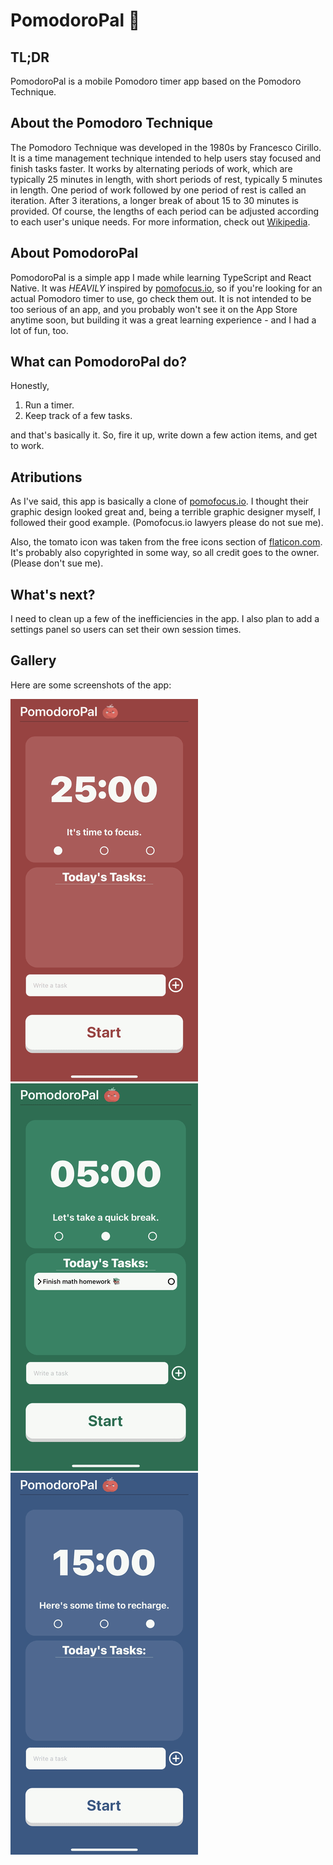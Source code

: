 # PomodoroPal :tomato:
## TL;DR
PomodoroPal is a mobile Pomodoro timer app based on the Pomodoro Technique.

## About the Pomodoro Technique
The Pomodoro Technique was developed in the 1980s by Francesco Cirillo. It is a time management technique intended to help users stay focused and finish tasks faster. It works by alternating periods of work, which are typically 25 minutes in length, with short periods of rest, typically 5 minutes in length. One period of work followed by one period of rest is called an iteration. After 3 iterations, a longer break of about 15 to 30 minutes is provided. Of course, the lengths of each period can be adjusted according to each user's unique needs. For more information, check out [Wikipedia](https://en.wikipedia.org/wiki/Pomodoro_Technique "Pomodoro Technique").

## About PomodoroPal
PomodoroPal is a simple app I made while learning TypeScript and React Native. It was *_HEAVILY_* inspired by [pomofocus.io](https://pomofocus.io/), so if you're looking for an actual Pomodoro timer to use, go check them out. It is not intended to be too serious of an app, and you probably won't see it on the App Store anytime soon, but building it was a great learning experience - and I had a lot of fun, too. 

## What can PomodoroPal do? 
Honestly, 
1. Run a timer.
2. Keep track of a few tasks.

and that's basically it. So, fire it up, write down a few action items, and get to work.

## Atributions
As I've said, this app is basically a clone of [pomofocus.io](https://pomofocus.io/). I thought their graphic design looked great and, being a terrible graphic designer myself, I followed their good example. (Pomofocus.io lawyers please do not sue me). 

Also, the tomato icon was taken from the free icons section of [flaticon.com](https://www.flaticon.com/free-icon/tomato_877712). It's probably also copyrighted in some way, so all credit goes to the owner. (Please don't sue me). 

## What's next? 
I need to clean up a few of the inefficiencies in the app. I also plan to add a settings panel so users can set their own session times. 

## Gallery 
Here are some screenshots of the app:

![focus screen](./docs/focus_screen.png)
![short break screen](./docs/short_break_screen.png)
![long break screen](./docs/long_break_screen.png)


